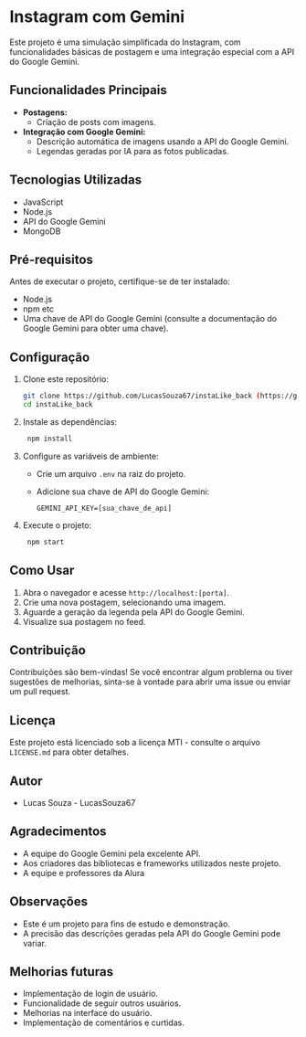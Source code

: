 # Instagram com Gemini

Este projeto é uma simulação simplificada do Instagram, com funcionalidades básicas de postagem e uma integração especial com a API do Google Gemini.

## Funcionalidades Principais

* **Postagens:**
    * Criação de posts com imagens.
* **Integração com Google Gemini:**
    * Descrição automática de imagens usando a API do Google Gemini.
    * Legendas geradas por IA para as fotos publicadas.

## Tecnologias Utilizadas

* JavaScript
* Node.js
* API do Google Gemini
* MongoDB 

## Pré-requisitos

Antes de executar o projeto, certifique-se de ter instalado:

* Node.js
* npm etc
* Uma chave de API do Google Gemini (consulte a documentação do Google Gemini para obter uma chave).

## Configuração

1.  Clone este repositório:

    ```bash
    git clone https://github.com/LucasSouza67/instaLike_back (https://github.com/dolthub/dolt)
    cd instaLike_back
    ```

2.  Instale as dependências:

    ```bash
     npm install 
    ```

3.  Configure as variáveis de ambiente:

    * Crie um arquivo `.env` na raiz do projeto.
    * Adicione sua chave de API do Google Gemini:

        ```
        GEMINI_API_KEY=[sua_chave_de_api]
        ```

4.  Execute o projeto:

    ```bash
     npm start
    ```

## Como Usar

1.  Abra o navegador e acesse `http://localhost:[porta]`.
2.  Crie uma nova postagem, selecionando uma imagem.
3.  Aguarde a geração da legenda pela API do Google Gemini.
4.  Visualize sua postagem no feed.

## Contribuição

Contribuições são bem-vindas! Se você encontrar algum problema ou tiver sugestões de melhorias, sinta-se à vontade para abrir uma issue ou enviar um pull request.

## Licença

Este projeto está licenciado sob a licença MTI - consulte o arquivo `LICENSE.md` para obter detalhes.

## Autor

* Lucas Souza - LucasSouza67

## Agradecimentos

* A equipe do Google Gemini pela excelente API.
* Aos criadores das bibliotecas e frameworks utilizados neste projeto.
* A equipe e professores da Alura

## Observações

* Este é um projeto para fins de estudo e demonstração.
* A precisão das descrições geradas pela API do Google Gemini pode variar.

## Melhorias futuras

* Implementação de login de usuário.
* Funcionalidade de seguir outros usuários.
* Melhorias na interface do usuário.
* Implementação de comentários e curtidas.
